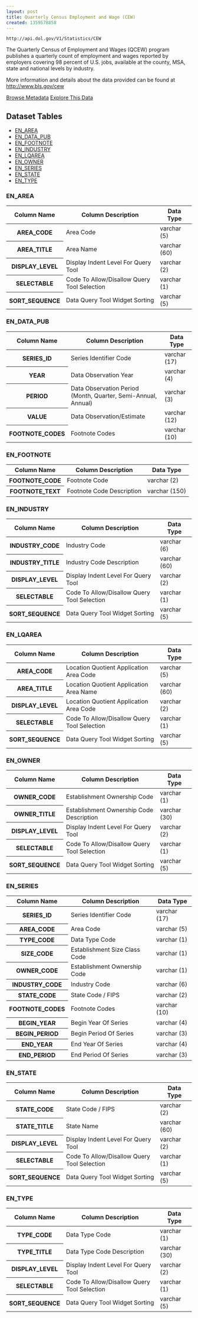 ```yaml
---
layout: post
title: Quarterly Census Employment and Wage (CEW)
created: 1359578858
---
```


```
http://api.dol.gov/V1/Statistics/CEW
```

<p>The Quarterly Census of Employment and Wages (QCEW) program publishes a quarterly count of employment and wages reported by employers covering 98 percent of U.S. jobs, available at the county, MSA, state and national levels by industry.</p>

<p>More information and details about the data provided can be found at <a href="http://www.bls.gov/cew">http://www.bls.gov/cew</a></p>


<a href ="http://api.dol.gov/V1/Statistics/CEW/$metadata" class="button radius button_dataset">Browse Metadata</a>
<a href ="https://devtools.dol.gov/APISampler/Home/Index1?datasetName=BLS Quarterly Census Employment and Wage (CEW)" class="button radius button_dataset">Explore This Data</a>


## Dataset Tables  

- [EN_AREA](#EN_AREA)
- [EN_DATA_PUB](#EN_DATA_PUB)
- [EN_FOOTNOTE](#EN_FOOTNOTE)
- [EN_INDUSTRY](#EN_INDUSTRY)
- [EN_LQAREA](#EN_LQAREA)
- [EN_OWNER](#EN_OWNER)
- [EN_SERIES](#EN_SERIES)
- [EN_STATE](#EN_STATE)
- [EN_TYPE](#EN_TYPE)

<h3><a name="EN_AREA">EN_AREA</a></h3>


<table>
	<thead>
		<tr>
			<th>Column Name</th>
			<th>Column Description</th>
			<th>Data Type</th>
		</tr>
	</thead>
	<tbody>
		<tr>
			<th>AREA_CODE</th>
			<td>Area Code</td>
			<td>varchar (5)</td>
		</tr>
		<tr>
			<th>AREA_TITLE</th>
			<td>Area Name</td>
			<td>varchar (60)</td>
		</tr>
		<tr>
			<th>DISPLAY_LEVEL</th>
			<td>Display Indent Level For Query Tool</td>
			<td>varchar (2)</td>
		</tr>
		<tr>
			<th>SELECTABLE</th>
			<td>Code To Allow/Disallow Query Tool Selection</td>
			<td>varchar (1)</td>
		</tr>
		<tr>
			<th>SORT_SEQUENCE</th>
			<td>Data Query Tool Widget Sorting</td>
			<td>varchar (5)</td>
		</tr>
	</tbody>
</table>
<h3><a name="EN_DATA_PUB">EN_DATA_PUB</a></h3>

<table>
	<thead>
		<tr>
			<th>Column Name</th>
			<th>Column Description</th>
			<th>Data Type</th>
		</tr>
	</thead>
	<tbody>
		<tr>
			<th>SERIES_ID</th>
			<td>Series Identifier Code</td>
			<td>varchar (17)</td>
		</tr>
		<tr>
			<th>YEAR</th>
			<td>Data Observation Year</td>
			<td>varchar (4)</td>
		</tr>
		<tr>
			<th>PERIOD</th>
			<td>Data Observation Period (Month, Quarter, Semi-Annual, Annual)</td>
			<td>varchar (3)</td>
		</tr>
		<tr>
			<th>VALUE</th>
			<td>Data Observation/Estimate</td>
			<td>varchar (12)</td>
		</tr>
		<tr>
			<th>FOOTNOTE_CODES</th>
			<td>Footnote Codes</td>
			<td>varchar (10)</td>
		</tr>
	</tbody>
</table>
<h3><a name="EN_FOOTNOTE">EN_FOOTNOTE</a></h3>

<table>
	<thead>
		<tr>
			<th>Column Name</th>
			<th>Column Description</th>
			<th>Data Type</th>
		</tr>
	</thead>
	<tbody>
		<tr>
			<th>FOOTNOTE_CODE</th>
			<td>Footnote Code</td>
			<td>varchar (2)</td>
		</tr>
		<tr>
			<th>FOOTNOTE_TEXT</th>
			<td>Footnote Code Description</td>
			<td>varchar (150)</td>
		</tr>
	</tbody>
</table>
<h3><a name="EN_INDUSTRY">EN_INDUSTRY</a></h3>

<table>
	<thead>
		<tr>
			<th>Column Name</th>
			<th>Column Description</th>
			<th>Data Type</th>
		</tr>
	</thead>
	<tbody>
		<tr>
			<th>INDUSTRY_CODE</th>
			<td>Industry Code</td>
			<td>varchar (6)</td>
		</tr>
		<tr>
			<th>INDUSTRY_TITLE</th>
			<td>Industry Code Description</td>
			<td>varchar (60)</td>
		</tr>
		<tr>
			<th>DISPLAY_LEVEL</th>
			<td>Display Indent Level For Query Tool</td>
			<td>varchar (2)</td>
		</tr>
		<tr>
			<th>SELECTABLE</th>
			<td>Code To Allow/Disallow Query Tool Selection</td>
			<td>varchar (1)</td>
		</tr>
		<tr>
			<th>SORT_SEQUENCE</th>
			<td>Data Query Tool Widget Sorting</td>
			<td>varchar (5)</td>
		</tr>
	</tbody>
</table>
<h3><a name="EN_LQAREA">EN_LQAREA</a></h3>

<table>
	<thead>
		<tr>
			<th>Column Name</th>
			<th>Column Description</th>
			<th>Data Type</th>
		</tr>
	</thead>
	<tbody>
		<tr>
			<th>AREA_CODE</th>
			<td>Location Quotient Application Area Code</td>
			<td>varchar (5)</td>
		</tr>
		<tr>
			<th>AREA_TITLE</th>
			<td>Location Quotient Application Area Name</td>
			<td>varchar (60)</td>
		</tr>
		<tr>
			<th>DISPLAY_LEVEL</th>
			<td>Location Quotient Application Area Code</td>
			<td>varchar (2)</td>
		</tr>
		<tr>
			<th>SELECTABLE</th>
			<td>Code To Allow/Disallow Query Tool Selection</td>
			<td>varchar (1)</td>
		</tr>
		<tr>
			<th>SORT_SEQUENCE</th>
			<td>Data Query Tool Widget Sorting</td>
			<td>varchar (5)</td>
		</tr>
	</tbody>
</table>
<h3><a name="EN_OWNER">EN_OWNER</a></h3>

<table>
	<thead>
		<tr>
			<th>Column Name</th>
			<th>Column Description</th>
			<th>Data Type</th>
		</tr>
	</thead>
	<tbody>
		<tr>
			<th>OWNER_CODE</th>
			<td>Establishment Ownership Code</td>
			<td>varchar (1)</td>
		</tr>
		<tr>
			<th>OWNER_TITLE</th>
			<td>Establishment Ownership Code Description</td>
			<td>varchar (30)</td>
		</tr>
		<tr>
			<th>DISPLAY_LEVEL</th>
			<td>Display Indent Level For Query Tool</td>
			<td>varchar (2)</td>
		</tr>
		<tr>
			<th>SELECTABLE</th>
			<td>Code To Allow/Disallow Query Tool Selection</td>
			<td>varchar (1)</td>
		</tr>
		<tr>
			<th>SORT_SEQUENCE</th>
			<td>Data Query Tool Widget Sorting</td>
			<td>varchar (5)</td>
		</tr>
	</tbody>
</table>
<h3><a name="EN_SERIES">EN_SERIES</a></h3>

<table>
	<thead>
		<tr>
			<th>Column Name</th>
			<th>Column Description</th>
			<th>Data Type</th>
		</tr>
	</thead>
	<tbody>
		<tr>
			<th>SERIES_ID</th>
			<td>Series Identifier Code</td>
			<td>varchar (17)</td>
		</tr>
		<tr>
			<th>AREA_CODE</th>
			<td>Area Code</td>
			<td>varchar (5)</td>
		</tr>
		<tr>
			<th>TYPE_CODE</th>
			<td>Data Type Code</td>
			<td>varchar (1)</td>
		</tr>
		<tr>
			<th>SIZE_CODE</th>
			<td>Establishment Size Class Code</td>
			<td>varchar (1)</td>
		</tr>
		<tr>
			<th>OWNER_CODE</th>
			<td>Establishment Ownership Code</td>
			<td>varchar (1)</td>
		</tr>
		<tr>
			<th>INDUSTRY_CODE</th>
			<td>Industry Code</td>
			<td>varchar (6)</td>
		</tr>
		<tr>
			<th>STATE_CODE</th>
			<td>State Code / FIPS</td>
			<td>varchar (2)</td>
		</tr>
		<tr>
			<th>FOOTNOTE_CODES</th>
			<td>Footnote Codes</td>
			<td>varchar (10)</td>
		</tr>
		<tr>
			<th>BEGIN_YEAR</th>
			<td>Begin Year Of Series</td>
			<td>varchar (4)</td>
		</tr>
		<tr>
			<th>BEGIN_PERIOD</th>
			<td>Begin Period Of Series</td>
			<td>varchar (3)</td>
		</tr>
		<tr>
			<th>END_YEAR</th>
			<td>End Year Of Series</td>
			<td>varchar (4)</td>
		</tr>
		<tr>
			<th>END_PERIOD</th>
			<td>End Period Of Series</td>
			<td>varchar (3)</td>
		</tr>
	</tbody>
</table>
<h3><a name="EN_STATE">EN_STATE</a></h3>

<table>
	<thead>
		<tr>
			<th>Column Name</th>
			<th>Column Description</th>
			<th>Data Type</th>
		</tr>
	</thead>
	<tbody>
		<tr>
			<th>STATE_CODE</th>
			<td>State Code / FIPS</td>
			<td>varchar (2)</td>
		</tr>
		<tr>
			<th>STATE_TITLE</th>
			<td>State Name</td>
			<td>varchar (60)</td>
		</tr>
		<tr>
			<th>DISPLAY_LEVEL</th>
			<td>Display Indent Level For Query Tool</td>
			<td>varchar (2)</td>
		</tr>
		<tr>
			<th>SELECTABLE</th>
			<td>Code To Allow/Disallow Query Tool Selection</td>
			<td>varchar (1)</td>
		</tr>
		<tr>
			<th>SORT_SEQUENCE</th>
			<td>Data Query Tool Widget Sorting</td>
			<td>varchar (5)</td>
		</tr>
	</tbody>
</table>
<h3><a name="EN_TYPE">EN_TYPE</a></h3>

<table>
	<thead>
		<tr>
			<th>Column Name</th>
			<th>Column Description</th>
			<th>Data Type</th>
		</tr>
	</thead>
	<tbody>
		<tr>
			<th>TYPE_CODE</th>
			<td>Data Type Code</td>
			<td>varchar (1)</td>
		</tr>
		<tr>
			<th>TYPE_TITLE</th>
			<td>Data Type Code Description</td>
			<td>varchar (30)</td>
		</tr>
		<tr>
			<th>DISPLAY_LEVEL</th>
			<td>Display Indent Level For Query Tool</td>
			<td>varchar (2)</td>
		</tr>
		<tr>
			<th>SELECTABLE</th>
			<td>Code To Allow/Disallow Query Tool Selection</td>
			<td>varchar (1)</td>
		</tr>
		<tr>
			<th>SORT_SEQUENCE</th>
			<td>Data Query Tool Widget Sorting</td>
			<td>varchar (5)</td>
		</tr>
	</tbody>
</table>
